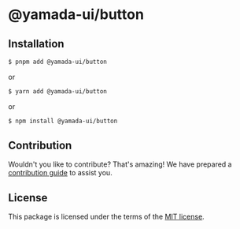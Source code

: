 # @yamada-ui/button

## Installation

```sh
$ pnpm add @yamada-ui/button
```

or

```sh
$ yarn add @yamada-ui/button
```

or

```sh
$ npm install @yamada-ui/button
```

## Contribution

Wouldn't you like to contribute? That's amazing! We have prepared a [contribution guide](https://github.com/hirotomoyamada/yamada-ui/blob/main/CONTRIBUTING.md) to assist you.

## License

This package is licensed under the terms of the
[MIT license](https://github.com/hirotomoyamada/yamada-ui/blob/main/LICENSE).
